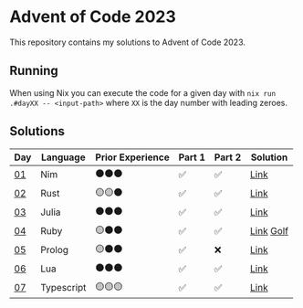 # Advent of Code 2023

This repository contains my solutions to Advent of Code 2023.

## Running

When using Nix you can execute the code for a given day with `nix run .#dayXX -- <input-path>` where `XX` is the day number with leading zeroes.

## Solutions

| Day                                       | Language   | Prior Experience | Part 1 | Part 2 | Solution                                    |
| ----------------------------------------- | ---------- | ---------------- | ------ | ------ | ------------------------------------------- |
| [01](https://adventofcode.com/2023/day/1) | Nim        | ⚫⚫⚫           | ✅     | ✅     | [Link](day01/main.nim)                      |
| [02](https://adventofcode.com/2023/day/2) | Rust       | 🟡🟡⚫           | ✅     | ✅     | [Link](day02/src/main.rs)                   |
| [03](https://adventofcode.com/2023/day/3) | Julia      | ⚫⚫⚫           | ✅     | ✅     | [Link](day03/main.jl)                       |
| [04](https://adventofcode.com/2023/day/4) | Ruby       | 🟡⚫⚫           | ✅     | ✅     | [Link](day04/main.rb) [Golf](day04/golf.rb) |
| [05](https://adventofcode.com/2023/day/5) | Prolog     | 🟡⚫⚫           | ✅     | ❌     | [Link](day05/main.pl)                       |
| [06](https://adventofcode.com/2023/day/6) | Lua        | ⚫⚫⚫           | ✅     | ✅     | [Link](day06/main.lua)                      |
| [07](https://adventofcode.com/2023/day/7) | Typescript | 🟡🟡🟡           | ✅     | ✅     | [Link](day07/main.ts)                       |
